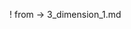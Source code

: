 ! from -> 3_dimension_1.md

<!-- Now, On scaling the workload to be Lenet - 5 model and doing a comparison of the Zigzag with the event based execution

Input - [1,1,256,256]

Layer 1 :
    kernel - [8,1,129,129]
    Output - [1,8,128,128]
    Padding = 0
    Stride = 1

Layer 2:
    Input - [1,8,128,128]
    polling - [8,8,2,2]
    Output - [1,8,64,64]

Layer 3: 
    Input - [1,8,64,64]
    kernel - [24,8,15,15]
    Stride = 1
    Padding = 0
    Output - [1,24,48,48]

Layer 4:
    Input - [1,24,48,48]
    polling - [24,24,3,3]
    Output - [1,24,16,16]

Layer 5: (flatten)
    Input - [1,24,16,16]
    Output - 256 

Layer 6: (FCC)
    Input - 256
    Output - 128

Output: 
    Input - 128
    Output - 10 -->